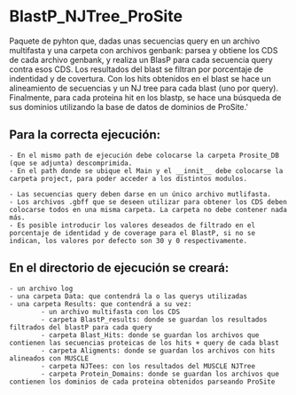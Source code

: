 # BlastP_NJTree_ProSite
Paquete de pyhton que, dadas unas secuencias query en un archivo multifasta y una carpeta con archivos genbank: parsea y obtiene los CDS de cada archivo genbank, y realiza un BlasP para cada secuencia query contra esos CDS. Los resultados del blast se filtran por porcentaje de indentidad y de covertura. Con los hits obtenidos en el blast se hace un alineamiento de secuencias y un NJ tree para cada blast (uno por query). Finalmente, para cada proteina hit en los blastp, se hace una búsqueda de sus dominios utilizando la base de datos de dominios de ProSite.'

Para la correcta ejecución:
- 
    - En el mismo path de ejecución debe colocarse la carpeta Prosite_DB (que se adjunta) descomprimida.
    - En el path donde se ubique el Main y el __innit__ debe colocarse la carpeta project, para poder acceder a los distintos modulos. 

    - Las secuencias query deben darse en un único archivo mutlifasta.
    - Los archivos .gbff que se deseen utilizar para obtener los CDS deben colocarse todos en una misma carpeta. La carpeta no debe contener nada más.
    - Es posible introducir los valores deseados de filtrado en el porcentaje de identidad y de coverage para el BlastP, si no se indican, los valores por defecto son 30 y 0 respectivamente.

En el directorio de ejecución se creará:
-

    - un archivo log
    - una carpeta Data: que contendrá la o las querys utilizadas
    - una carpeta Results: que contendrá a su vez:
            - un archivo multifasta con los CDS
            - carpeta BlastP_results: donde se guardan los resultados filtrados del blastP para cada query
            - carpeta Blast_Hits: donde se guardan los archivos que contienen las secuencias proteicas de los hits + query de cada blast
            - carpeta Aligments: donde se guardan los archivos con hits alineados con MUSCLE
            - carpeta NJTees: con los resultados del MUSCLE NJTree
            - carpeta Protein_Domains: donde se guardan los archivos que contienen los dominios de cada proteina obtenidos parseando ProSite
            
